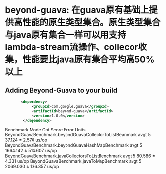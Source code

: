 # beyond-guava: 在guava原有基础上提供高性能的原生类型集合。原生类型集合与java原有集合一样可以用支持lambda-stream流操作、collecor收集，性能要比java原有集合平均高50%以上



## Adding Beyond-Guava to your build


```xml
       <dependency>
            <groupId>com.google.guava</groupId>
            <artifactId>beyond-guava</artifactId>
            <version>1.0.0</version>
        </dependency>
```


Benchmark                                                Mode  Cnt     Score     Error  Units
BeyondGuavaBenchmark.beyondGuavaCollectorToListBeanmark  avgt    5    37.124 ±   2.570  us/op
BeyondGuavaBenchmark.beyondGuavaHashMapBenchmark         avgt    5  1664.142 ± 514.607  us/op
BeyondGuavaBenchmark.javaCollectorsToListBenchmark       avgt    5    80.586 ±   4.331  us/op
BeyondGuavaBenchmark.javaToMapBenchmark                  avgt    5  2069.030 ± 136.357  us/op


